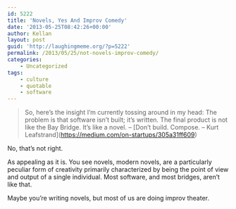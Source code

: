 ```yaml
---
id: 5222
title: 'Novels, Yes And Improv Comedy'
date: '2013-05-25T08:42:26+00:00'
author: Kellan
layout: post
guid: 'http://laughingmeme.org/?p=5222'
permalink: /2013/05/25/not-novels-improv-comedy/
categories:
    - Uncategorized
tags:
    - culture
    - quotable
    - software
---
```


> So, here’s the insight I’m currently tossing around in my head: The problem is that software isn’t built; it’s written. The final product is not like the Bay Bridge. It’s like a novel. – \[Don’t build. Compose. – Kurt Leafstrand\](https://medium.com/on-startups/305a31ff609)

No, that’s not right.

As appealing as it is. You see novels, modern novels, are a particularly peculiar form of creativity primarily characterized by being the point of view and output of a single individual. Most software, and most bridges, aren’t like that.

Maybe you’re writing novels, but most of us are doing improv theater.